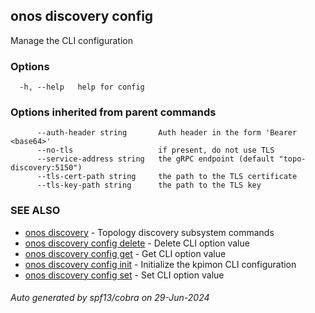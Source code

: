 <!--
SPDX-FileCopyrightText: 2019-present Open Networking Foundation <info@opennetworking.org>

SPDX-License-Identifier: Apache-2.0
-->

## onos discovery config

Manage the CLI configuration

### Options

```
  -h, --help   help for config
```

### Options inherited from parent commands

```
      --auth-header string       Auth header in the form 'Bearer <base64>'
      --no-tls                   if present, do not use TLS
      --service-address string   the gRPC endpoint (default "topo-discovery:5150")
      --tls-cert-path string     the path to the TLS certificate
      --tls-key-path string      the path to the TLS key
```

### SEE ALSO

* [onos discovery](onos_discovery.md)	 - Topology discovery subsystem commands
* [onos discovery config delete](onos_discovery_config_delete.md)	 - Delete CLI option value
* [onos discovery config get](onos_discovery_config_get.md)	 - Get CLI option value
* [onos discovery config init](onos_discovery_config_init.md)	 - Initialize the kpimon CLI configuration
* [onos discovery config set](onos_discovery_config_set.md)	 - Set CLI option value

###### Auto generated by spf13/cobra on 29-Jun-2024
